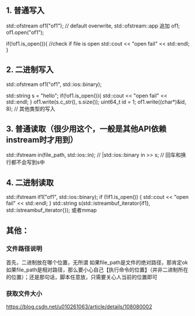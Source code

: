## 1. 普通写入
std::ofstream of1("of1");  // default overwrite, std::ofstream::app 追加 of1; of1.open("of1");

if(!of1.is_open()){  //check if file is open
  std::cout << "open fail" << std::endl;
}

## 2. 二进制写入
std::ofstream of1("of1", std::ios::binary);

std::string s = "hello";
if(!of1.is_open()){
  std::cout << "open fail" << std::endl;
}
of1.write(s.c_str(), s.size());
uint64_t id = 1;
of1.write((char*)&id, 8); // 其他类型的写入

## 3. 普通读取（很少用这个，一般是其他API依赖instream时才用到）
std::ifstream in(file_path, std::ios::in); // |std::ios::binary
in >> s;  // 回车和换行都不会写到s中

## 4. 二进制读取
std::ifstream if1("of1", std::ios::binary);
if (!if1.is_open()) {
  std::cout << "open fail" << std::endl;
}
std::string s(std::istreambuf_iterator<char>{if1}, std::istreambuf_iterator<char>{});
或者mmap

## 其他：
### 文件路径说明

首先，二进制放在哪个位置，无所谓
如果file_path是文件的绝对路径，那肯定ok
如果file_path是相对路径，那么要小心自己【执行命令的位置】（并非二进制所在的位置）；还是那句话，脚本任意放，只需要关心人当前的位置即可

### 获取文件大小
https://blog.csdn.net/u010261063/article/details/108080002
